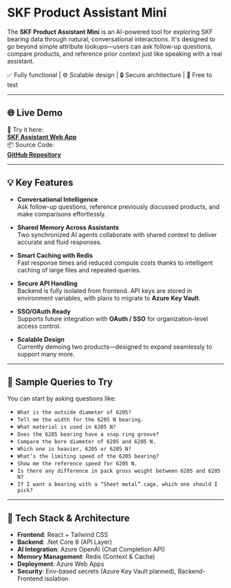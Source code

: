 
# SKF Product Assistant Mini

The **SKF Product Assistant Mini** is an AI-powered tool for exploring SKF bearing data through natural, conversational interactions. It's designed to go beyond simple attribute lookups—users can ask follow-up questions, compare products, and reference prior context just like speaking with a real assistant.

✅ Fully functional | ⚙️ Scalable design | 🔒 Secure architecture | 🚀 Free to test

---

## 🌐 Live Demo

🧪 Try it here:  
**[SKF Assistant Web App](https://skf-assistant-web-a6fdardwh2dkemag.southindia-01.azurewebsites.net)**  
📦 Source Code:  
**[GitHub Repository](https://github.com/iamxvijay/skf-product-assistant)**

---

## 💡 Key Features

- **Conversational Intelligence**  
  Ask follow-up questions, reference previously discussed products, and make comparisons effortlessly.

- **Shared Memory Across Assistants**  
  Two synchronized AI agents collaborate with shared context to deliver accurate and fluid responses.

- **Smart Caching with Redis**  
  Fast response times and reduced compute costs thanks to intelligent caching of large files and repeated queries.

- **Secure API Handling**  
  Backend is fully isolated from frontend. API keys are stored in environment variables, with plans to migrate to **Azure Key Vault**.

- **SSO/OAuth Ready**  
  Supports future integration with **OAuth / SSO** for organization-level access control.

- **Scalable Design**  
  Currently demoing two products—designed to expand seamlessly to support many more.

---

## 🧪 Sample Queries to Try

You can start by asking questions like:

- `What is the outside diameter of 6205?`
- `Tell me the width for the 6205 N bearing.`
- `What material is used in 6205 N?`
- `Does the 6205 bearing have a snap ring groove?`
- `Compare the bore diameter of 6205 and 6205 N.`
- `Which one is heavier, 6205 or 6205 N?`
- `What’s the limiting speed of the 6205 bearing?`
- `Show me the reference speed for 6205 N.`
- `Is there any difference in pack gross weight between 6205 and 6205 N?`
- `If I want a bearing with a “Sheet metal” cage, which one should I pick?`

---

## 🔐 Tech Stack & Architecture

- **Frontend**: React + Tailwind CSS  
- **Backend**: .Net Core 8 (API Layer)  
- **AI Integration**: Azure OpenAI (Chat Completion API)  
- **Memory Management**: Redis (Context & Cache)  
- **Deployment**: Azure Web Apps  
- **Security**: Env-based secrets (Azure Key Vault planned), Backend-Frontend isolation  


